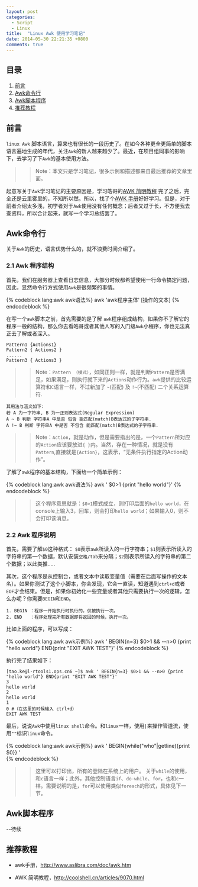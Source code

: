 ```yaml
---
layout: post
categories: 
  - Script
  - Linux
title:  "Linux Awk 使用学习笔记"
date: 2014-05-30 22:21:35 +0800
comments: true
---
```


## 目录

1. [前言](#Intro)
1. [Awk命令行](#Console)
1. [Awk脚本程序](#Script)
1. [推荐教程](#Recommend)

## <a id="Intro">前言</a>

`linux Awk` 脚本语言，算来也有很长的一段历史了。在如今各种更全更简单的脚本语言遍地生成的年代，关注`Awk`的新人越来越少了。最近，在项目组同事的影响下，去学习了下`Awk`的基本使用方法。

>> Note：本文只是学习笔记，很多示例和描述都来自最后推荐的文章里面。 

起意写关于`Awk`学习笔记的主要原因是，学习皓哥的[AWK 简明教程](http://coolshell.cn/articles/9070.html) 完了之后，完全还是云里雾里的，不知所以然。所以，找了个[AWK 手册](http://www.aslibra.com/doc/awk.htm)好好学习。但是，对于前者介绍太多浅，初学者对于`Awk`使用没有任何概念；后者又过于长，不方便我去查资料，所以合计起来，就写一个学习总结罢了。

<!--more-->

## <a id="Console">Awk命令行</a>

关于`Awk`的历史，语言优势什么的，就不浪费时间介绍了。

### 2.1 Awk 程序结构

首先，我们在服务器上查看日志信息，大部分时候都希望使用一行命令搞定问题，因此，显然命令行方式使用`Awk`是很频繁的事情。

{% codeblock lang:awk  awk语法%}
awk 'awk程序主体' [操作的文本] 
{% endcodeblock %}

在写一个`awk`脚本之前，首先需要的是了解 `awk`程序组成结构，如果你不了解它的程序一般的结构，那么你去看皓哥或者其他人写的入门级`Awk`小程序，你也无法真正去了解或者深入。

	Pattern1 {Actions1}
	Pattern2 { Actions2 }
	......
	Pattern3 { Actions3 }

>> Note：`Pattern （模式）`，如同正则一样，就是判断`Pattern`是否满足，如果满足，则执行就下来的`Actions`动作行为。`awk`提供的比较运算符和`C`语言一样，不过新加了 ` ~ `(匹配) 及 ` !~ `(不匹配) 二个关系运算符.
	
	其用法与涵义如下:
	若 A 为一字符串, B 为一正则表达式(Regular Expression)
	A ~ B 判断 字符串A 中是否 包含 能匹配(match)B表达式的子字符串.
	A !~ B 判断 字符串A 中是否 不包含 能匹配(match)B表达式的子字符串.

>> Note：`Action`，就是动作，但是需要指出的是，一个`Pattern`所对应的`Action`应该要放进`{ }`内。当然，存在一种情况，就是没有`Pattern`,直接就是`{Action}`，这表示，“无条件执行指定的Action动作”。

了解了`awk`程序的基本结构，下面给一个简单示例：

{% codeblock lang:awk  awk语法%}
awk ' $0>1 {print "hello world"}' 
{% endcodeblock %}

>> 这个程序意思就是：`$0>1`模式成立，则打印后面的`hello world`，在console上输入3，回车，则会打印`hello world`；如果输入0，则不会打印该消息。

### 2.2 Awk 程序说明

首先，需要了解`$0`这种格式： `$0`表示`awk`所读入的一行字符串；`$1`则表示所读入的字符串的第一个数据，默认安装`空格/tab`来分隔；`$2`则表示所读入的字符串的第二个数据；以此类推.....

其次，这个程序是从控制台，或者文本中读取变量值（需要在后面写操作的文本名）。如果你测试了这个小脚本，你会发现，它会一直读，知道遇到`ctrl+d`或者`EOF`才会结束。但是，如果你初始化一些变量或者其他只需要执行一次的逻辑，怎么办呢？你需要`BEGIN`和`END`。

	1. BEGIN ：程序一开始执行时执行的，仅被执行一次。
	2. END	 ：程序处理完所有数据即将返回的时候，执行一次。

比如上面的程序，可以写成：

{% codeblock lang:awk  awk示例%}
awk ' BEGIN{n=3} $0>1 && --n>0 {print "hello world"} END{print "EXIT AWK TEST"}'
{% endcodeblock %}

执行完了结果如下：

	[tao.ke@l-rtools1.ops.cn6 ~]$ awk ' BEGIN{n=3} $0>1 && --n>0 {print "hello world"} END{print "EXIT AWK TEST"}'         
	3
	hello world
	2
	hello world
	1
	0 #（在这里的时候输入 ctrl+d）
	EXIT AWK TEST

最后，说说`Awk`中使用`linux shell`命令。和`linux`一样，使用`|`来操作管道流，使用`""`标识`linux`命令。

{% codeblock lang:awk  awk示例%}
awk ' BEGIN{while("who"|getline){print $0}} '  
{% endcodeblock %}

>> 这里可以打印出，所有的登陆在系统上的用户。	关于`while`的使用，和`c`语言一样；此外，其他控制语言`if`、`do-while`、`for`，也和`c`一样。需要说明的是，`for`可以使用类似`foreach`的形式，具体见下一节。

## <a id="Script">Awk脚本程序</a>

--待续

## <a id="Recommend">推荐教程</a>

* awk手册，<http://www.aslibra.com/doc/awk.htm>

* AWK 简明教程，<http://coolshell.cn/articles/9070.html>
